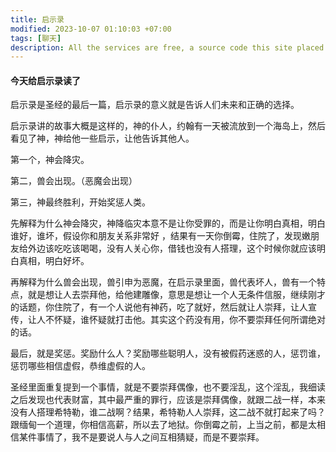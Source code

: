 ```yaml
---
title: 启示录
modified: 2023-10-07 01:10:03 +07:00
tags: [聊天]
description: All the services are free, a source code this site placed on github repository and intergration with netlify service, another service that you can use is github page for hosting your own static site.
---
```


####  今天给启示录读了

启示录是圣经的最后一篇，启示录的意义就是告诉人们未来和正确的选择。

启示录讲的故事大概是这样的，神的仆人，约翰有一天被流放到一个海岛上，然后看见了神，神给他一些启示，让他告诉其他人。

第一个，神会降灾。

第二，兽会出现。（恶魔会出现）

第三，神最终胜利，开始奖惩人类。

先解释为什么神会降灾，神降临灾本意不是让你受罪的，而是让你明白真相，明白谁好，谁坏，假设你和朋友关系非常好 ，结果有一天你倒霉，住院了，发现嫩朋友给外边该吃吃该喝喝，没有人关心你，借钱也没有人搭理，这个时候你就应该明白真相，明白好坏。

再解释为什么兽会出现，兽引申为恶魔，在启示录里面，兽代表坏人，兽有一个特点，就是想让人去崇拜他，给他建雕像，意思是想让一个人无条件信服，继续刚才的话题，你住院了，有一个人说他有神药，吃了就好，然后就让人崇拜，让人宣传，让人不怀疑，谁怀疑就打击他。其实这个药没有用，你不要崇拜任何所谓绝对的话。

最后，就是奖惩。奖励什么人？奖励哪些聪明人，没有被假药迷惑的人，惩罚谁，惩罚哪些相信虚假，恭维虚假的人。

圣经里面重复提到一个事情，就是不要崇拜偶像，也不要淫乱，这个淫乱，我细读之后发现也代表财富，其中最严重的罪行，应该是崇拜偶像，就跟二战一样，本来没有人搭理希特勒，谁二战啊？结果，希特勒人人崇拜，这二战不就打起来了吗？跟缅甸一个道理，你相信高薪，所以去了地狱。你倒霉之前，上当之前，都是太相信某件事情了，我不是要说人与人之间互相猜疑，而是不要崇拜。





